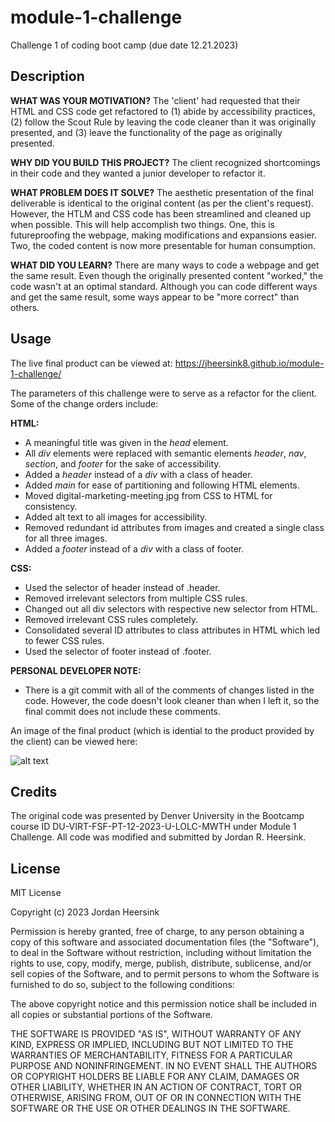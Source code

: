 # module-1-challenge
Challenge 1 of coding boot camp (due date 12.21.2023)

## Description
**WHAT WAS YOUR MOTIVATION?** The 'client' had requested that their HTML and CSS code get refactored to (1) abide by accessibility practices, (2) follow the Scout Rule by leaving the code cleaner than it was originally presented, and (3) leave the functionality of the page as originally presented. 

**WHY DID YOU BUILD THIS PROJECT?** The client recognized shortcomings in their code and they wanted a junior developer to refactor it.

**WHAT PROBLEM DOES IT SOLVE?** The aesthetic presentation of the final deliverable is identical to the original content (as per the client's request). However, the HTLM and CSS code has been streamlined and cleaned up when possible. This will help accomplish two things. One, this is futureproofing the webpage, making modifications and expansions easier. Two, the coded content is now more presentable for human consumption. 

**WHAT DID YOU LEARN?** There are many ways to code a webpage and get the same result. Even though the originally presented content "worked," the code wasn't at an optimal standard. Although you can code different ways and get the same result, some ways appear to be "more correct" than others. 

## Usage
The live final product can be viewed at: https://jheersink8.github.io/module-1-challenge/ 

The parameters of this challenge were to serve as a refactor for the client. Some of the change orders include:

**HTML:**
- A meaningful title was given in the *head* element.
- All *div* elements were replaced with semantic elements *header*, *nav*, *section*, and *footer* for the sake of accessibility. 
- Added a *header* instead of a *div* with a class of header. 
- Added *main* for ease of partitioning and following HTML elements.
- Moved digital-marketing-meeting.jpg from CSS to HTML for consistency. 
- Added alt text to all images for accessibility.
- Removed redundant id attributes from images and created a single class for all three images. 
- Added a *footer* instead of a *div* with a class of footer. 

**CSS:**
- Used the selector of header instead of .header. 
- Removed irrelevant selectors from multiple CSS rules. 
- Changed out all div selectors with respective new selector from HTML. 
- Removed irrelevant CSS rules completely. 
- Consolidated several ID attributes to class attributes in HTML which led to fewer CSS rules. 
- Used the selector of footer instead of .footer.

**PERSONAL DEVELOPER NOTE:** 
- There is a git commit with all of the comments of changes listed in the code. However, the code doesn't look cleaner than when I left it, so the final commit does not include these comments. 

An image of the final product (which is idential to the product provided by the client) can be viewed here: 

![alt text](/assets/images/image-final-product.png)

## Credits 
The original code was presented by Denver University in the Bootcamp course ID DU-VIRT-FSF-PT-12-2023-U-LOLC-MWTH under Module 1 Challenge. All code was modified and submitted by Jordan R. Heersink. 

## License
MIT License

Copyright (c) 2023 Jordan Heersink

Permission is hereby granted, free of charge, to any person obtaining a copy
of this software and associated documentation files (the "Software"), to deal
in the Software without restriction, including without limitation the rights
to use, copy, modify, merge, publish, distribute, sublicense, and/or sell
copies of the Software, and to permit persons to whom the Software is
furnished to do so, subject to the following conditions:

The above copyright notice and this permission notice shall be included in all
copies or substantial portions of the Software.

THE SOFTWARE IS PROVIDED "AS IS", WITHOUT WARRANTY OF ANY KIND, EXPRESS OR
IMPLIED, INCLUDING BUT NOT LIMITED TO THE WARRANTIES OF MERCHANTABILITY,
FITNESS FOR A PARTICULAR PURPOSE AND NONINFRINGEMENT. IN NO EVENT SHALL THE
AUTHORS OR COPYRIGHT HOLDERS BE LIABLE FOR ANY CLAIM, DAMAGES OR OTHER
LIABILITY, WHETHER IN AN ACTION OF CONTRACT, TORT OR OTHERWISE, ARISING FROM,
OUT OF OR IN CONNECTION WITH THE SOFTWARE OR THE USE OR OTHER DEALINGS IN THE
SOFTWARE.
